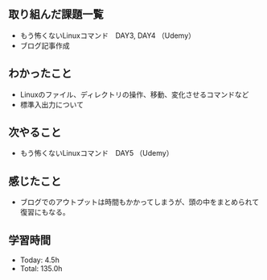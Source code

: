 ## 取り組んだ課題一覧
- もう怖くないLinuxコマンド　DAY3, DAY4 （Udemy）
- ブログ記事作成
## わかったこと
- Linuxのファイル、ディレクトリの操作、移動、変化させるコマンドなど
- 標準入出力について
## 次やること
- もう怖くないLinuxコマンド　DAY5 （Udemy）
## 感じたこと
- ブログでのアウトプットは時間もかかってしまうが、頭の中をまとめられて復習にもなる。
## 学習時間
- Today: 4.5h
- Total: 135.0h
